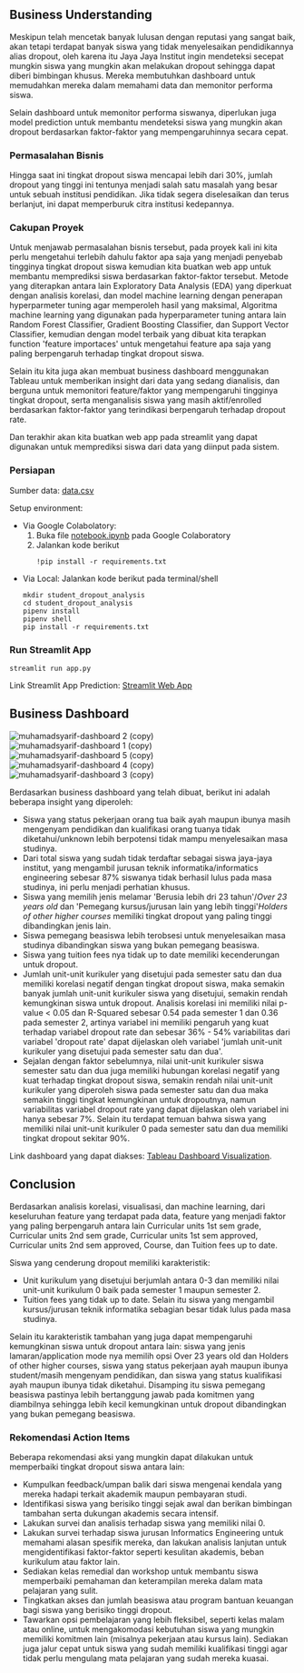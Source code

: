 ## Business Understanding
Meskipun telah mencetak banyak lulusan dengan reputasi yang sangat baik, akan tetapi terdapat banyak siswa yang tidak menyelesaikan pendidikannya alias dropout, oleh karena itu Jaya Jaya Institut ingin mendeteksi secepat mungkin siswa yang mungkin akan melakukan dropout sehingga dapat diberi bimbingan khusus. Mereka membutuhkan dashboard untuk  memudahkan mereka dalam memahami data dan memonitor performa siswa.

Selain dashboard untuk memonitor performa siswanya, diperlukan juga model prediction untuk membantu mendeteksi siswa yang mungkin akan dropout berdasarkan faktor-faktor yang mempengaruhinnya secara cepat.

### Permasalahan Bisnis

Hingga saat ini tingkat dropout siswa mencapai lebih dari 30%, jumlah dropout yang tinggi ini tentunya menjadi salah satu masalah yang besar untuk sebuah institusi pendidikan. Jika tidak segera diselesaikan dan terus berlanjut, ini dapat memperburuk citra institusi kedepannya.

### Cakupan Proyek

Untuk menjawab permasalahan bisnis tersebut, pada proyek kali ini kita perlu mengetahui terlebih dahulu faktor apa saja yang menjadi penyebab tingginya tingkat dropout siswa kemudian kita buatkan web app untuk membantu memprediksi siswa berdasarkan faktor-faktor tersebut. Metode yang diterapkan antara lain Exploratory Data Analysis (EDA) yang diperkuat dengan analisis korelasi, dan model machine learning dengan penerapan hyperparmeter tuning agar memperoleh hasil yang maksimal, Algoritma machine learning yang digunakan pada hyperparameter tuning antara lain Random Forest Classifier, Gradient Boosting Classifier, dan Support Vector Classifier, kemudian dengan model terbaik yang dibuat kita terapkan function 'feature importaces' untuk mengetahui feature apa saja yang paling berpengaruh terhadap tingkat dropout siswa.

Selain itu kita juga akan membuat business dashboard menggunakan Tableau untuk memberikan insight dari data yang sedang dianalisis, dan berguna untuk memonitori feature/faktor yang mempengaruhi tingginya tingkat dropout, serta menganalisis siswa yang masih aktif/enrolled berdasarkan faktor-faktor yang terindikasi berpengaruh terhadap dropout rate.

Dan terakhir akan kita buatkan web app pada streamlit yang dapat digunakan untuk memprediksi siswa dari data yang diinput pada sistem.

### Persiapan

Sumber data: [data.csv](https://raw.githubusercontent.com/dicodingacademy/dicoding_dataset/main/students_performance/data.csv)

Setup environment:
- Via Google Colabolatory:
   1. Buka file [notebook.ipynb](https://github.com/MuhamadSyarifFakhrezi/Student-Dropout-Analysis/blob/main/notebook.ipynb) pada Google Colaboratory
   2. Jalankan kode berikut
      ```
      !pip install -r requirements.txt
      ```
- Via Local:
   Jalankan kode berikut pada terminal/shell
   ```
   mkdir student_dropout_analysis
   cd student_dropout_analysis
   pipenv install
   pipenv shell
   pip install -r requirements.txt
   ```

### Run Streamlit App

```
streamlit run app.py
```
Link Streamlit App Prediction: [Streamlit Web App](https://student-dropout-analysis-msyarif.streamlit.app/)

## Business Dashboard
![muhamadsyarif-dashboard 2 (copy)](https://github.com/user-attachments/assets/f24e7d10-74dc-49cb-a97d-7602d29b22be)
![muhamadsyarif-dashboard 1 (copy)](https://github.com/user-attachments/assets/3b43c816-7878-4d32-a0b3-230f9dd54b78)
![muhamadsyarif-dashboard 5 (copy)](https://github.com/user-attachments/assets/7ba2b97e-ef77-4166-b23f-a56b2ac062fa)
![muhamadsyarif-dashboard 4 (copy)](https://github.com/user-attachments/assets/6619d3cf-a012-49f3-91e2-e9c60fa93639)
![muhamadsyarif-dashboard 3 (copy)](https://github.com/user-attachments/assets/de55d9d0-0724-44f0-aaaf-7d3d32f902c7)


Berdasarkan business dashboard yang telah dibuat, berikut ini adalah beberapa insight yang diperoleh:
- Siswa yang status pekerjaan orang tua baik ayah maupun ibunya masih mengenyam pendidikan dan kualifikasi orang tuanya tidak diketahui/unknown lebih berpotensi tidak mampu menyelesaikan masa studinya.
- Dari total siswa yang sudah tidak terdaftar sebagai siswa jaya-jaya institut, yang mengambil jurusan teknik informatika/informatics engineering sebesar 87% siswanya tidak berhasil lulus pada masa studinya, ini perlu menjadi perhatian khusus.
- Siswa yang memilih jenis melamar 'Berusia lebih dri 23 tahun'/*Over 23 years old* dan 'Pemegang kursus/jurusan lain yang lebih tinggi'*Holders of other higher courses* memiliki tingkat dropout yang paling tinggi dibandingkan jenis lain.
- Siswa pemegang beasiswa lebih terobsesi untuk menyelesaikan masa studinya dibandingkan siswa yang bukan pemegang beasiswa.
- Siswa yang tuition fees nya tidak up to date memiliki kecenderungan untuk dropout.
- Jumlah unit-unit kurikuler yang disetujui pada semester satu dan dua memiliki korelasi negatif dengan tingkat dropout siswa, maka semakin banyak jumlah unit-unit kurikuler siswa yang disetujui, semakin rendah kemungkinan siswa untuk dropout. Analisis korelasi ini memiliki nilai p-value < 0.05 dan R-Squared sebesar 0.54 pada semester 1 dan 0.36 pada semester 2, artinya variabel ini memiliki pengaruh yang kuat terhadap variabel dropout rate dan sebesar 36% - 54% variabilitas dari variabel 'dropout rate' dapat dijelaskan oleh variabel 'jumlah unit-unit kurikuler yang disetujui pada semester satu dan dua'.
- Sejalan dengan faktor sebelumnya, nilai unit-unit kurikuler siswa semester satu dan dua juga memiliki hubungan korelasi negatif yang kuat terhadap tingkat dropout siswa, semakin rendah nilai unit-unit kurikuler yang diperoleh siswa pada semester satu dan dua maka semakin tinggi tingkat kemungkinan untuk dropoutnya, namun variabilitas variabel dropout rate yang dapat dijelaskan oleh variabel ini hanya sebesar 7%. Selain itu terdapat temuan bahwa siswa yang memiliki nilai unit-unit kurikuler 0 pada semester satu dan dua memiliki tingkat dropout sekitar 90%. 

Link dashboard yang dapat diakses: [Tableau Dashboard Visualization](https://public.tableau.com/views/studentperformanceanalysis_17181749958020/Home?:language=en-US&:sid=&:display_count=n&:origin=viz_share_link).

## Conclusion

Berdasarkan analisis korelasi, visualisasi, dan machine learning, dari keseluruhan feature yang terdapat pada data, feature yang menjadi faktor yang paling berpengaruh antara lain Curricular units 1st sem grade, Curricular units 2nd sem grade, Curricular units 1st sem approved, Curricular units 2nd sem approved, Course, dan Tuition fees up to date.

Siswa yang cenderung dropout memiliki karakteristik:
- Unit kurikulum yang disetujui berjumlah antara 0-3 dan memiliki nilai unit-unit kurikulum 0 baik pada semester 1 maupun semester 2.
- Tuition fees yang tidak up to date.
Selain itu siswa yang mengambil kursus/jurusan teknik informatika sebagian besar tidak lulus pada masa studinya.

Selain itu karakteristik tambahan yang juga dapat mempengaruhi kemungkinan siswa untuk dropout antara lain: siswa yang jenis lamaran/application mode nya memilih opsi Over 23 years old dan Holders of other higher courses, siswa yang status pekerjaan ayah maupun ibunya student/masih mengenyam pendidikan, dan siswa yang status kualifikasi ayah maupun ibunya tidak diketahui. Disamping itu siswa pemegang beasiswa pastinya lebih bertanggung jawab pada komitmen yang diambilnya sehingga lebih kecil kemungkinan untuk dropout dibandingkan yang bukan pemegang beasiswa.

### Rekomendasi Action Items

Beberapa rekomendasi aksi yang mungkin dapat dilakukan untuk memperbaiki tingkat dropout siswa antara lain:
- Kumpulkan feedback/umpan balik dari siswa mengenai kendala yang mereka hadapi terkait akademik maupun pembayaran studi.
- Identifikasi siswa yang berisiko tinggi sejak awal dan berikan bimbingan tambahan serta dukungan akademis secara intensif.
- Lakukan survei dan analisis terhadap siswa yang memiliki nilai 0.
-  Lakukan survei terhadap siswa jurusan Informatics Engineering untuk memahami alasan spesifik mereka, dan lakukan analisis lanjutan untuk mengidentifikasi faktor-faktor seperti kesulitan akademis, beban kurikulum atau faktor lain.
- Sediakan kelas remedial dan workshop untuk membantu siswa memperbaiki pemahaman dan keterampilan mereka dalam mata pelajaran yang sulit.
- Tingkatkan akses dan jumlah beasiswa atau program bantuan keuangan bagi siswa yang berisiko tinggi dropout.
- Tawarkan opsi pembelajaran yang lebih fleksibel, seperti kelas malam atau online, untuk mengakomodasi kebutuhan siswa yang mungkin memiliki komitmen lain (misalnya pekerjaan atau kursus lain). Sediakan juga jalur cepat untuk siswa yang sudah memiliki kualifikasi tinggi agar tidak perlu mengulang mata pelajaran yang sudah mereka kuasai.
